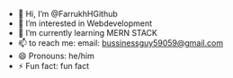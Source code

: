 - 👋 Hi, I’m @FarrukhHGithub
- 👀 I’m interested in Webdevelopment
- 🌱 I’m currently learning MERN STACK
- 📫 to reach me: email: bussinessguy59059@gmail.com
- 😄 Pronouns: he/him
- ⚡ Fun fact: fun fact

<!---
FarrukhHGithub/FarrukhHGithub is a ✨ special ✨ repository because its `README.md` (this file) appears on your GitHub profile.
You can click the Preview link to take a look at your changes.
--->
